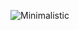 ![Minimalistic](https://github.com/Varshithvhegde/Github-Profile-Card/assets/80502833/d2d88699-d32a-4737-b259-9f17ba5f0565)
